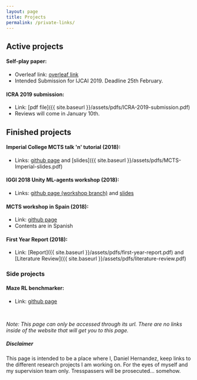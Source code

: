 ```yaml
---
layout: page
title: Projects
permalink: /private-links/
---
```


<amp-img width="600" height="300" layout="responsive" src="{{ site.baseurl }}/assets/images/iggi-banner.jpg"></amp-img>

## Active projects

#### Self-play paper: 
+ Overleaf link: [overleaf link](https://www.overleaf.com/read/rvhjspdrrbsg)
+ Intended Submission for IJCAI 2019. Deadline 25th February.

#### ICRA 2019 submission: 
+ Link: [pdf file]({{ site.baseurl }}/assets/pdfs/ICRA-2019-submission.pdf)
+ Reviews will come in January 10th.

## Finished projects

#### Imperial College MCTS talk 'n' tutorial (2018): 
+ Links: [github page](https://github.com/Danielhp95/ai-in-games-mcts) and [slides]({{ site.baseurl }}/assets/pdfs/MCTS-Imperial-slides.pdf)

#### IGGI 2018 Unity ML-agents workshop (2018): 

+ Links: [github page (workshop branch)](https://github.com/Danielhp95/ml-agents/tree/develop-self-play-workshop) and [slides](https://docs.google.com/presentation/d/1ugIoVUR6NIfCfb8fKLcX9Tt82qaMulFjtaZbcoEiX0A/edit?usp=sharing)

#### MCTS workshop in Spain (2018):
+ Link:  [github page](https://github.com/Danielhp95/taller-mcts-coruna)
+ Contents are in Spanish

#### First Year Report (2018):
+ Link: [Report]({{ site.baseurl }}/assets/pdfs/first-year-report.pdf) and [Literature Review]({{ site.baseurl }}/assets/pdfs/literature-review.pdf)

### Side projects 
#### Maze RL benchmarker:
+ Link: [github page](https://github.com/Danielhp95/reinforcement-learning-path-finding-benchmarker)

<br>

*Note: This page can only be accessed through its url. There are no links inside of the website that will get you to this page.*

##### Disclaimer

This page is intended to be a place where I, Daniel Hernandez, keep links to the different research projects I am working on. For the eyes of myself and my supervision team only. Tresspassers will be prosecuted... somehow.
